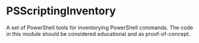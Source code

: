 # PSScriptingInventory

A set of PowerShell tools for inventorying PowerShell commands. The code in this module should be considered educational and as proof-of-concept.
